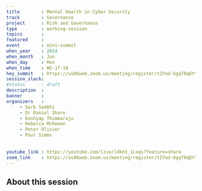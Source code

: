 ```yaml
---
title        : Mental Health in Cyber Security
track        : Governance
project      : Risk and Governance
type         : working-session
topics       :
featured     :
event        : mini-summit
when_year    : 2024
when_month   : Jun
when_day     : Mon
when_time    : WS-17-18
hey_summit   : https://us06web.zoom.us/meeting/register/tZYod-6gqT0qEtY677gF1altTFYyTr5DYbPP
session_slack:
#status      : draft
description  :
banner       : 
organizers   :
     - Sarb Sembhi
     - Dr Daniel Shore
     - Kashyap Thimmaraju
     - Rebecca McKeown
     - Peter Olivier
     - Paul Simms
     
     
youtube_link : https://youtube.com/live/ldkH3_1Lxqs?feature=share
zoom_link    : https://us06web.zoom.us/meeting/register/tZYod-6gqT0qEtY677gF1altTFYyTr5DYbPP
---
```


## About this session
 
